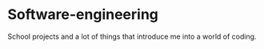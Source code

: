 # Software-engineering

School projects and a lot of things that introduce me into a world of coding.

